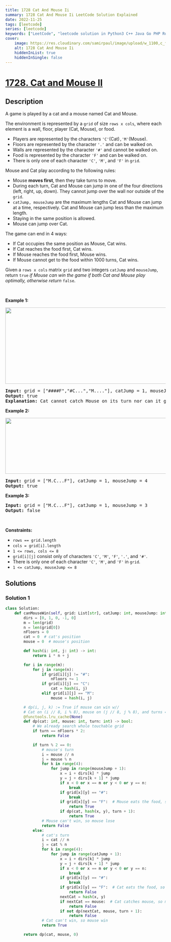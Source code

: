 ```yaml
---
title: 1728 Cat And Mouse Ii
summary: 1728 Cat And Mouse Ii LeetCode Solution Explained
date: 2022-11-25
tags: [leetcode]
series: [leetcode]
keywords: ["LeetCode", "leetcode solution in Python3 C++ Java Go PHP Ruby Swift TypeScript Rust C# JavaScript C", "1728 Cat And Mouse Ii LeetCode Solution Explained in all languages"]
cover:
    image: https://res.cloudinary.com/samirpaul/image/upload/w_1100,c_fit,co_rgb:FFFFFF,l_text:Arial_75_bold:1728 Cat And Mouse Ii - Solution Explained/problem-solving.webp
    alt: 1728 Cat And Mouse Ii
    hiddenInList: true
    hiddenInSingle: false
---
```



# [1728. Cat and Mouse II](https://leetcode.com/problems/cat-and-mouse-ii)


## Description

<p>A game is played by a cat and a mouse named Cat and Mouse.</p>

<p>The environment is represented by a <code>grid</code> of size <code>rows x cols</code>, where each element is a wall, floor, player (Cat, Mouse), or food.</p>

<ul>
	<li>Players are represented by the characters <code>&#39;C&#39;</code>(Cat)<code>,&#39;M&#39;</code>(Mouse).</li>
	<li>Floors are represented by the character <code>&#39;.&#39;</code> and can be walked on.</li>
	<li>Walls are represented by the character <code>&#39;#&#39;</code> and cannot be walked on.</li>
	<li>Food is represented by the character <code>&#39;F&#39;</code> and can be walked on.</li>
	<li>There is only one of each character <code>&#39;C&#39;</code>, <code>&#39;M&#39;</code>, and <code>&#39;F&#39;</code> in <code>grid</code>.</li>
</ul>

<p>Mouse and Cat play according to the following rules:</p>

<ul>
	<li>Mouse <strong>moves first</strong>, then they take turns to move.</li>
	<li>During each turn, Cat and Mouse can jump in one of the four directions (left, right, up, down). They cannot jump over the wall nor outside of the <code>grid</code>.</li>
	<li><code>catJump, mouseJump</code> are the maximum lengths Cat and Mouse can jump at a time, respectively. Cat and Mouse can jump less than the maximum length.</li>
	<li>Staying in the same position is allowed.</li>
	<li>Mouse can jump over Cat.</li>
</ul>

<p>The game can end in 4 ways:</p>

<ul>
	<li>If Cat occupies the same position as Mouse, Cat wins.</li>
	<li>If Cat reaches the food first, Cat wins.</li>
	<li>If Mouse reaches the food first, Mouse wins.</li>
	<li>If Mouse cannot get to the food within 1000 turns, Cat wins.</li>
</ul>

<p>Given a <code>rows x cols</code> matrix <code>grid</code> and two integers <code>catJump</code> and <code>mouseJump</code>, return <code>true</code><em> if Mouse can win the game if both Cat and Mouse play optimally, otherwise return </em><code>false</code>.</p>

<p>&nbsp;</p>
<p><strong class="example">Example 1:</strong></p>
<img alt="" src="https://fastly.jsdelivr.net/gh/doocs/leetcode@main/solution/1700-1799/1728.Cat%20and%20Mouse%20II/images/sample_111_1955.png" style="width: 580px; height: 239px;" />
<pre>
<strong>Input:</strong> grid = [&quot;####F&quot;,&quot;#C...&quot;,&quot;M....&quot;], catJump = 1, mouseJump = 2
<strong>Output:</strong> true
<strong>Explanation:</strong> Cat cannot catch Mouse on its turn nor can it get the food before Mouse.
</pre>

<p><strong class="example">Example 2:</strong></p>
<img alt="" src="https://fastly.jsdelivr.net/gh/doocs/leetcode@main/solution/1700-1799/1728.Cat%20and%20Mouse%20II/images/sample_2_1955.png" style="width: 580px; height: 175px;" />
<pre>
<strong>Input:</strong> grid = [&quot;M.C...F&quot;], catJump = 1, mouseJump = 4
<strong>Output:</strong> true
</pre>

<p><strong class="example">Example 3:</strong></p>

<pre>
<strong>Input:</strong> grid = [&quot;M.C...F&quot;], catJump = 1, mouseJump = 3
<strong>Output:</strong> false
</pre>

<p>&nbsp;</p>
<p><strong>Constraints:</strong></p>

<ul>
	<li><code>rows == grid.length</code></li>
	<li><code>cols = grid[i].length</code></li>
	<li><code>1 &lt;= rows, cols &lt;= 8</code></li>
	<li><code>grid[i][j]</code> consist only of characters <code>&#39;C&#39;</code>, <code>&#39;M&#39;</code>, <code>&#39;F&#39;</code>, <code>&#39;.&#39;</code>, and <code>&#39;#&#39;</code>.</li>
	<li>There is only one of each character <code>&#39;C&#39;</code>, <code>&#39;M&#39;</code>, and <code>&#39;F&#39;</code> in <code>grid</code>.</li>
	<li><code>1 &lt;= catJump, mouseJump &lt;= 8</code></li>
</ul>

## Solutions

### Solution 1

<!-- tabs:start -->

```python
class Solution:
    def canMouseWin(self, grid: List[str], catJump: int, mouseJump: int) -> bool:
        dirs = [0, 1, 0, -1, 0]
        m = len(grid)
        n = len(grid[0])
        nFloors = 0
        cat = 0  # cat's position
        mouse = 0  # mouse's position

        def hash(i: int, j: int) -> int:
            return i * n + j

        for i in range(m):
            for j in range(n):
                if grid[i][j] != "#":
                    nFloors += 1
                if grid[i][j] == "C":
                    cat = hash(i, j)
                elif grid[i][j] == "M":
                    mouse = hash(i, j)

        # dp(i, j, k) := True if mouse can win w//
        # Cat on (i // 8, i % 8), mouse on (j // 8, j % 8), and turns = k
        @functools.lru_cache(None)
        def dp(cat: int, mouse: int, turn: int) -> bool:
            # We already search whole touchable grid
            if turn == nFloors * 2:
                return False

            if turn % 2 == 0:
                # mouse's turn
                i = mouse // n
                j = mouse % n
                for k in range(4):
                    for jump in range(mouseJump + 1):
                        x = i + dirs[k] * jump
                        y = j + dirs[k + 1] * jump
                        if x < 0 or x == m or y < 0 or y == n:
                            break
                        if grid[x][y] == "#":
                            break
                        if grid[x][y] == "F":  # Mouse eats the food, so mouse win
                            return True
                        if dp(cat, hash(x, y), turn + 1):
                            return True
                # Mouse can't win, so mouse lose
                return False
            else:
                # cat's turn
                i = cat // n
                j = cat % n
                for k in range(4):
                    for jump in range(catJump + 1):
                        x = i + dirs[k] * jump
                        y = j + dirs[k + 1] * jump
                        if x < 0 or x == m or y < 0 or y == n:
                            break
                        if grid[x][y] == "#":
                            break
                        if grid[x][y] == "F":  # Cat eats the food, so mouse lose
                            return False
                        nextCat = hash(x, y)
                        if nextCat == mouse:  # Cat catches mouse, so mouse lose
                            return False
                        if not dp(nextCat, mouse, turn + 1):
                            return False
                # Cat can't win, so mouse win
                return True

        return dp(cat, mouse, 0)
```

<!-- tabs:end -->

<!-- end -->
